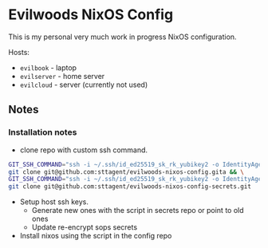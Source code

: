 # Evilwoods NixOS Config

This is my personal very much work in progress NixOS configuration.

Hosts:

- `evilbook` - laptop
- `evilserver` - home server
- `evilcloud` - server (currently not used)

## Notes

### Installation notes

- clone repo with custom ssh command.

```bash
GIT_SSH_COMMAND="ssh -i ~/.ssh/id_ed25519_sk_rk_yubikey2 -o IdentityAgent=none" \
git clone git@github.com:sttagent/evilwoods-nixos-config.gita && \
GIT_SSH_COMMAND="ssh -i ~/.ssh/id_ed25519_sk_rk_yubikey2 -o IdentityAgent=none" \
git clone git@github.com:sttagent/evilwoods-nixos-config-secrets.git
```

- Setup host ssh keys.
  - Generate new ones with the script in secrets repo or point to old ones
  - Update re-encrypt sops secrets
- Install nixos using the script in the config repo
